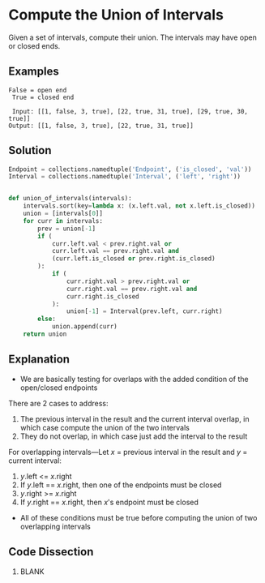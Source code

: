 # Compute the Union of Intervals
Given a set of intervals, compute their union. The intervals may have open or closed ends.

## Examples
```
False = open end
 True = closed end

 Input: [[1, false, 3, true], [22, true, 31, true], [29, true, 30, true]]
Output: [[1, false, 3, true], [22, true, 31, true]]
```

## Solution
```python
Endpoint = collections.namedtuple('Endpoint', ('is_closed', 'val'))
Interval = collections.namedtuple('Interval', ('left', 'right'))


def union_of_intervals(intervals):
    intervals.sort(key=lambda x: (x.left.val, not x.left.is_closed))
    union = [intervals[0]]
    for curr in intervals:
        prev = union[-1]
        if (
            curr.left.val < prev.right.val or
            curr.left.val == prev.right.val and
            (curr.left.is_closed or prev.right.is_closed)
        ):
            if (
                curr.right.val > prev.right.val or
                curr.right.val == prev.right.val and
                curr.right.is_closed
            ):
                union[-1] = Interval(prev.left, curr.right)
        else:
            union.append(curr)
    return union
```

## Explanation
* We are basically testing for overlaps with the added condition of the open/closed endpoints

There are 2 cases to address:
1. The previous interval in the result and the current interval overlap, in which case compute the union of the two intervals
2. They do not overlap, in which case just add the interval to the result

For overlapping intervals&mdash;Let _x_ = previous interval in the result and _y_ = current interval:
1. _y_.left <= _x_.right
2. If _y_.left == _x_.right, then one of the endpoints must be closed
3. _y_.right >= _x_.right
4. If _y_.right == _x_.right, then _x_'s endpoint must be closed
* All of these conditions must be true before computing the union of two overlapping intervals

## Code Dissection
1. BLANK
